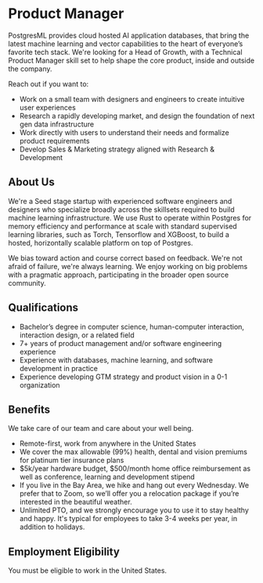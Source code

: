 # Product Manager

PostgresML provides cloud hosted AI application databases, that bring the latest machine learning and vector capabilities to the heart of everyone’s favorite tech stack. We're looking for a Head of Growth, with a Technical Product Manager skill set to help shape the core product, inside and outside the company.&#x20;

Reach out if you want to:

* Work on a small team with designers and engineers to create intuitive user experiences
* Research a rapidly developing market, and design the foundation of next gen data infrastructure
* Work directly with users to understand their needs and formalize product requirements
* Develop Sales & Marketing strategy aligned with Research & Development

## About Us

We're a Seed stage startup with experienced software engineers and designers who specialize broadly across the skillsets required to build machine learning infrastructure. We use Rust to operate within Postgres for memory efficiency and performance at scale with standard supervised learning libraries, such as Torch, Tensorflow and XGBoost, to build a hosted, horizontally scalable platform on top of Postgres.

We bias toward action and course correct based on feedback. We're not afraid of failure, we're always learning. We enjoy working on big problems with a pragmatic approach, participating in the broader open source community.

## Qualifications

* Bachelor’s degree in computer science, human-computer interaction, interaction design, or a related field
* 7+ years of product management and/or software engineering experience
* Experience with databases, machine learning, and software development in practice
* Experience developing GTM strategy and product vision in a 0-1 organization

## Benefits

We take care of our team and care about your well being.

* Remote-first, work from anywhere in the United States
* We cover the max allowable (99%) health, dental and vision premiums for platinum tier insurance plans
* $5k/year hardware budget, $500/month home office reimbursement as well as conference, learning and development stipend
* If you live in the Bay Area, we hike and hang out every Wednesday. We prefer that to Zoom, so we’ll offer you a relocation package if you’re interested in the beautiful weather.
* Unlimited PTO, and we strongly encourage you to use it to stay healthy and happy. It's typical for employees to take 3-4 weeks per year, in addition to holidays.

## Employment Eligibility

You must be eligible to work in the United States.
